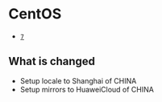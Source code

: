 # CentOS

* [`7`](https://github.com/kuituoshi/docker/blob/master/centos/7/Dockerfile)


## What is changed

* Setup locale to Shanghai of CHINA
* Setup mirrors to HuaweiCloud of CHINA
